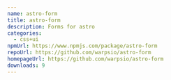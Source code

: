 ```yaml
---
name: astro-form
title: astro-form
description: Forms for astro
categories:
  - css+ui
npmUrl: https://www.npmjs.com/package/astro-form
repoUrl: https://github.com/warpsio/astro-form
homepageUrl: https://github.com/warpsio/astro-form
downloads: 9
---
```

